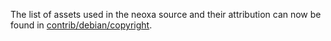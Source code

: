 The list of assets used in the neoxa source and their attribution can now be found in [contrib/debian/copyright](../contrib/debian/copyright).
